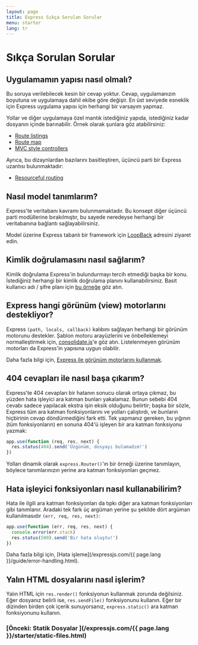 ```yaml
---
layout: page
title: Express Sıkça Sorulan Sorular
menu: starter
lang: tr
---
```

# Sıkça Sorulan Sorular

## Uygulamamın yapısı nasıl olmalı?

Bu soruya verilebilecek kesin bir cevap yoktur. Cevap, uygulamanızın boyutuna ve uygulamaya dahil ekibe göre değişir. En üst seviyede esneklik için Express uygulama yapısı için herhangi bir varsayım yapmaz.

Yollar ve diğer uygulamaya özel mantık istediğiniz yapıda, istediğiniz kadar dosyanın içinde barınabilir. Örnek olarak şunlara göz atabilirsiniz:

* [Route listings](https://github.com/expressjs/express/blob/4.13.1/examples/route-separation/index.js#L32-L47)
* [Route map](https://github.com/expressjs/express/blob/4.13.1/examples/route-map/index.js#L52-L66)
* [MVC style controllers](https://github.com/expressjs/express/tree/master/examples/mvc)

Ayrıca, bu dizaynlardan bazılarını basitleştiren, üçüncü parti bir Express uzantısı bulunmaktadır:

* [Resourceful routing](https://github.com/expressjs/express-resource)

## Nasıl model tanımlarım?

Express'te veritabanı kavramı bulunmamaktadır. Bu konsept diğer üçüncü parti modüllerine bırakılmıştır, bu sayede neredeyse herhangi bir veritabanına bağlantı sağlayabilirsiniz.

Model üzerine Express tabanlı bir framework için [LoopBack](http://loopback.io) adresini ziyaret edin.

## Kimlik doğrulamasını nasıl sağlarım?

Kimlik doğrulama Express'in bulundurmayı tercih etmediği başka bir konu. İstediğiniz herhangi bir kimlik doğrulama planını kullanabilirsiniz. Basit kullanıcı adı / şifre planı için [bu örneğe](https://github.com/expressjs/express/tree/master/examples/auth) göz atın.

## Express hangi görünüm (view) motorlarını destekliyor?

Express `(path, locals, callback)` kalıbını sağlayan herhangi bir görünüm motorunu destekler. Şablon motoru arayüzlerini ve önbelleklemeyi normalleştirmek için, [consolidate.js](https://github.com/visionmedia/consolidate.js)'e göz atın. Listelenmeyen görünüm motorları da Express'in yapısına uygun olabilir.

Daha fazla bilgi için, [Express ile görünüm motorlarını kullanmak](/{{page.lang}}/guide/using-template-engines.html).

## 404 cevapları ile nasıl başa çıkarım?

Express'te 404 cevapları bir hatanın sonucu olarak ortaya çıkmaz, bu yüzden hata işleyici ara katman bunları yakalamaz. Bunun sebebi 404 cevabı sadece yapılacak ekstra işin eksik olduğunu belirtir; başka bir sözle, Express tüm ara katman fonksiyonlarını ve yolları çalıştırdı, ve bunların hiçbirinin cevap döndürmediğini fark etti. Tek yapmanız gereken, bu yığının (tüm fonksiyonların) en sonuna 404'ü işleyen bir ara katman fonksiyonu yazmak:

```js
app.use(function (req, res, next) {
  res.status(404).send('Üzgünüm, dosyayı bulamadım!')
})
```

Yolları dinamik olarak `express.Router()`'ın bir örneği üzerine tanımlayın, böylece tanımlarınızın yerine ara katman fonksiyonları geçmez.

## Hata işleyici fonksiyonları nasıl kullanabilirim?

Hata ile ilgili ara katman fonksiyonları da tıpkı diğer ara katman fonksiyonları gibi tanımlanır. Aradaki tek fark üç argüman yerine şu şekilde dört argüman kullanılmasıdır `(err, req, res, next)`:

```js
app.use(function (err, req, res, next) {
  console.error(err.stack)
  res.status(500).send('Bir hata oluştu!')
})
```

Daha fazla bilgi için, [Hata işleme](/expressjs.com/{{ page.lang }}/guide/error-handling.html).

## Yalın HTML dosyalarını nasıl işlerim?

Yalın HTML için `res.render()` fonksiyonun kullanmak zorunda değilsiniz. Eğer dosyanız belirli ise, `res.sendFile()` fonksiyonunu kullanın. Eğer bir dizinden birden çok içerik sunuyorsanız, `express.static()` ara katman fonksiyonunu kullanın.

###  [Önceki: Statik Dosyalar ](/expressjs.com/{{ page.lang }}/starter/static-files.html)
